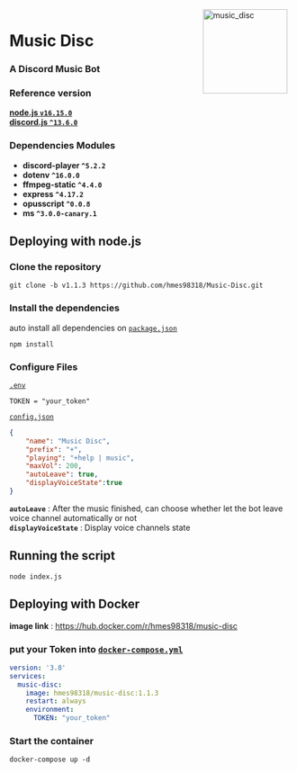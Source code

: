 <img width="150" height="150" align="right" style="float: right; margin: 0 10px 0 0;" alt="music_disc" src="https://i.imgur.com/JWSIlSt.png">

# Music Disc
### A Discord Music Bot


### Reference version  
[**node.js  `v16.15.0`**](https://nodejs.org/en/)  
[**discord.js  `^13.6.0`**](https://discord.js.org/#/)  

### Dependencies Modules
* **discord-player  `^5.2.2`**  
* **dotenv  `^16.0.0`**  
* **ffmpeg-static  `^4.4.0`**  
* **express  `^4.17.2`**  
* **opusscript  `^0.0.8`**  
* **ms  `^3.0.0-canary.1`**  


## Deploying with node.js

### Clone the repository
```
git clone -b v1.1.3 https://github.com/hmes98318/Music-Disc.git
```

### Install the dependencies
auto install all dependencies on [`package.json`](./package.json)  
```
npm install
```

### Configure Files
[`.env`](./.env) 
```env
TOKEN = "your_token"
```

[`config.json`](./config.json)  
```json
{
    "name": "Music Disc",
    "prefix": "+",
    "playing": "+help | music",
    "maxVol": 200,
    "autoLeave": true,
    "displayVoiceState":true
}
```
**`autoLeave`** : After the music finished, can choose whether let the bot leave voice channel automatically or not  
**`displayVoiceState`** : Display voice channels state   

## Running the script 
```
node index.js
```


## Deploying with Docker  
**image link** : https://hub.docker.com/r/hmes98318/music-disc  
### put your Token into [`docker-compose.yml`](./docker-compose.yml)
```yml
version: '3.8'
services:
  music-disc:
    image: hmes98318/music-disc:1.1.3
    restart: always
    environment:
      TOKEN: "your_token"
```

### Start the container  
```
docker-compose up -d
```
